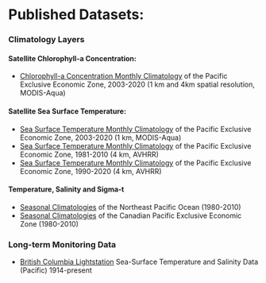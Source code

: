 
# Published Datasets:

### Climatology Layers

#### Satellite Chlorophyll-a Concentration: 
* [Chlorophyll-a Concentration Monthly Climatology](https://open.canada.ca/data/en/dataset/5a7d1e1b-edeb-4a32-b17f-2ef053ca22d5) of the Pacific Exclusive Economic Zone, 2003-2020 (1 km and 4km spatial resolution, MODIS-Aqua)

#### Satellite Sea Surface Temperature:
* [Sea Surface Temperature Monthly Climatology](https://open.canada.ca/data/en/dataset/ecca47d7-835b-419f-91ae-ae4f601070a3) of the Pacific Exclusive Economic Zone, 2003-2020 (1 km, MODIS-Aqua)
* [Sea Surface Temperature Monthly Climatology](https://open.canada.ca/data/en/dataset/cec45ade-3647-4aec-84f1-8cb68dd305c2) of the Pacific Exclusive Economic Zone, 1981-2010 (4 km, AVHRR)
* [Sea Surface Temperature Monthly Climatology](https://open.canada.ca/data/en/dataset/a67df54b-286d-4eb6-9b38-474f1efe86db) of the Pacific Exclusive Economic Zone, 1990-2020 (4 km, AVHRR)

#### Temperature, Salinity and Sigma-t
* [Seasonal Climatologies](https://open.canada.ca/data/en/dataset/b2992072-0dca-452a-ac3e-b62176362bf4) of the Northeast Pacific Ocean (1980-2010)
* [Seasonal Climatologies](https://open.canada.ca/data/en/dataset/d2f6e4fa-509f-4122-8e3c-95c388ec411c) of the Canadian Pacific Exclusive Economic Zone (1980-2010)

### Long-term Monitoring Data

* [British Columbia Lightstation](https://open.canada.ca/data/en/dataset/719955f2-bf8e-44f7-bc26-6bd623e82884) Sea-Surface Temperature and Salinity Data (Pacific) 1914-present
